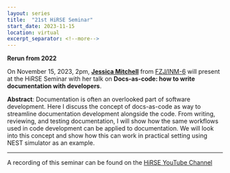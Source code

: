 ```yaml
---
layout: series
title:  "21st HiRSE Seminar"
start_date: 2023-11-15
location: virtual
excerpt_separator: <!--more-->
---
```


**Rerun from 2022**

On November 15, 2023, 2pm, [**Jessica Mitchell**](https://www.fz-juelich.de/profile/mitchell_j) from [FZJ/INM-6](https://www.fz-juelich.de/en/inm/inm-6) will present at the HiRSE Seminar with her talk on **Docs-as-code: how to write documentation with developers**. 
<!--more-->

**Abstract**: 
Documentation is often an overlooked part of software development. Here I discuss the concept of docs-as-code as way to streamline documentation development alongside the code. From writing, reviewing, and testing documentation, I will show how the same workflows used in code development can be applied to documentation.  We will look into this concept and show how this can work in practical setting using NEST simulator as an example. 

***
A recording of this seminar can be found on the [HiRSE YouTube Channel](https://www.youtube.com/watch?v=A8IzzZibs3c)
